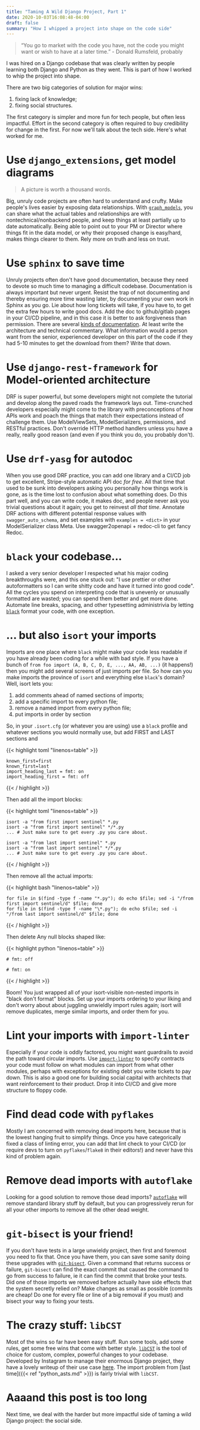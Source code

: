 ```yaml
---
title: "Taming A Wild Django Project, Part 1"
date: 2020-10-03T16:08:48-04:00
draft: false
summary: "How I whipped a project into shape on the code side"
---
```


> “You go to market with the code you have, not the code you might want or wish to have at a later time.” - Donald Rumsfeld, probably

I was hired on a Django codebase that was clearly written by people learning both Django and Python as they went. This is part of how I worked to whip the project into shape.

There are two big categories of solution for major wins:

1.  fixing lack of knowledge;
1.  fixing social structures.

The first category is simpler and more fun for tech people, but often less impactful. Effort in the second category is often required to buy credibility for change in the first. For now we'll talk about the tech side. Here's what worked for me.

# Use `django_extensions`, get model diagrams

> A picture is worth a thousand words.

Big, unruly code projects are often hard to understand and crufty. Make people's lives easier by exposing data relationships. With [`graph_models`](https://django-extensions.readthedocs.io/en/latest/graph_models.html?highlight=graph_models), you can share what the actual tables and relationships are with nontechnical/nonbackend people, and keep things at least partially up to date automatically. Being able to point out to your PM or Director where things fit in the data model, or why their proposed change is easy/hard, makes things clearer to them. Rely more on truth and less on trust.

# Use `sphinx` to save time

Unruly projects often don't have good documentation, because they need to devote so much time to managing a difficult codebase. Documentation is always important but never urgent. Resist the trap of not documenting and thereby ensuring more time wasting later, by documenting your own work in Sphinx as you go. Lie about how long tickets will take, if you have to, to get the extra few hours to write good docs. Add the doc to github/gitlab pages in your CI/CD pipeline, and in this case it is better to ask forgiveness than permission. There are several [kinds of documentation](https://en.wikipedia.org/wiki/Software_documentation). At least write the architecture and technical commentary. What information would a person want from the senior, experienced developer on this part of the code if they had 5-10 minutes to get the download from them? Write that down.

# Use `django-rest-framework` for Model-oriented architecture

DRF is super powerful, but some developers might not complete the tutorial and develop along the paved roads the framework lays out. Time-crunched developers especially might come to the library with preconceptions of how APIs work and poach the things that match their expectations instead of challenge them. Use ModelViewSets, ModelSerializers, permissions, and RESTful practices. Don't override HTTP method handlers unless you have a really, really good reason (and even if you think you do, you probably don't).

# Use `drf-yasg` for autodoc

When you use good DRF practice, you can add one library and a CI/CD job to get excellent, Stripe-style automatic API doc _for free_. All that time that used to be sunk into developers asking you personally how things work is gone, as is the time lost to confusion about what something does. Do this part well, and you can write code, it makes doc, and people never ask you trivial questions about it again; you get to reinvest _all that time_. Annotate DRF actions with different potential response values with `swagger_auto_schema`, and set examples with `examples = <dict>` in your ModelSerializer class Meta. Use swagger2openapi + redoc-cli to get fancy Redoc.

# `black` your codebase...

I asked a very senior developer I respected what his major coding breakthroughs were, and this one stuck out: "I use prettier or other autoformatters so I can write shitty code and have it turned into good code". All the cycles you spend on interpreting code that is unevenly or unusually formatted are wasted; you can spend them better and get more done. Automate line breaks, spacing, and other typesetting administrivia by letting [`black`](https://black.readthedocs.io/) format your code, with one exception.

# ... but also `isort` your imports

Imports are one place where `black` might make your code less readable if you have already been coding for a while with bad style. If you have a bunch of `from foo import (A, B, C, D, E, ..., AA, AB, ...)` (it happens!) then you might add several screens of just imports per file. So how can you make imports the province of `isort` and everything else `black`'s domain? Well, isort lets you:

1. add comments ahead of named sections of imports;
2. add a specific import to every python file;
3. remove a named import from every python file;
4. put imports in order by section

So, in your `.isort.cfg` (or whatever you are using) use a `black` profile and whatever sections you would normally use, but add FIRST and LAST sections and

{{< highlight toml "linenos=table" >}}

    known_first=first
    known_first=last
    import_heading_last = fmt: on
    import_heading_first = fmt: off

{{< / highlight >}}

Then add all the import blocks:

{{< highlight toml "linenos=table" >}}

    isort -a "from first import sentinel" *.py
    isort -a "from first import sentinel" */*.py
    ... # Just make sure to get every .py you care about.

    isort -a "from last import sentinel" *.py
    isort -a "from last import sentinel" */*.py
    ... # Just make sure to get every .py you care about.

{{< / highlight >}}

Then remove all the actual imports:

{{< highlight bash "linenos=table" >}}

    for file in $(find -type f -name "*.py"); do echo $file; sed -i "/from first import sentinel/d" $file; done
    for file in $(find -type f -name "\*.py"); do echo $file; sed -i "/from last import sentinel/d" $file; done

{{< / highlight >}}

Then delete Any null blocks shaped like:

{{< highlight python "linenos=table" >}}

    # fmt: off

    # fmt: on

{{< / highlight >}}

Boom! You just wrapped all of your isort-visible non-nested imports in "black don't format" blocks. Set up your imports ordering to your liking and don't worry about about juggling unwieldly import rules again; isort will remove duplicates, merge similar imports, and order them for you.

# Lint your imports with `import-linter`

Especially if your code is oddly factored, you might want guardrails to avoid the path toward circular imports. Use [`import-linter`](https://github.com/seddonym/import-linter) to specify contracts your code must follow on what modules can import from what other modules, perhaps with exceptions for existing debt you write tickets to pay down. This is also a good one for building social capital with architects that want reinforcement to their product. Drop it into CI/CD and give more structure to floppy code.

# Find dead code with `pyflakes`

Mostly I am concerned with removing dead imports here, because that is the lowest hanging fruit to simplify things. Once you have categorically fixed a class of linting error, you can add that lint check to your CI/CD (or require devs to turn on `pyflakes`/`flake8` in their editors!) and never have this kind of problem again.

# Remove dead imports with `autoflake`

Looking for a good solution to remove those dead imports? [`autoflake`](https://github.com/myint/autoflake) will remove standard library stuff by default, but you can progressively rerun for all your other imports to remove all the other dead weight.

# `git-bisect` is your friend!

If you don't have tests in a large unwieldy project, then first and foremost you need to fix that. Once you have them, you can save some sanity doing these upgrades with [`git-bisect`](https://git-scm.com/docs/git-bisect). Given a command that returns success or failure, `git-bisect` can find the exact commit that caused the command to go from success to failure, ie it can find the commit that broke your tests. Did one of those imports we removed before actually have side effects that the system secretly relied on? Make changes as small as possible (commits are cheap! Do one for every file or line of a big removal if you must) and bisect your way to fixing your tests.

# The crazy stuff: `libCST`

Most of the wins so far have been easy stuff. Run some tools, add some rules, get some free wins that come with better style. [`libCST`](https://github.com/Instagram/LibCST) is the tool of choice for custom, complex, powerful changes to your codebase. Developed by Instagram to manage their enormous Django project, they have a lovely writeup of their use case [here](https://instagram-engineering.com/static-analysis-at-scale-an-instagram-story-8f498ab71a0c). The import problem from [last time]({{< ref "python_asts.md" >}}) is fairly trivial with `libCST`.

# Aaaand this post is too long

Next time, we deal with the harder but more impactful side of taming a wild Django project: the social side.
